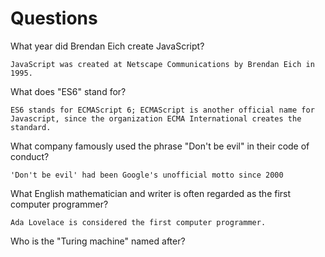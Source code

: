 # Questions

What year did Brendan Eich create JavaScript?

```
JavaScript was created at Netscape Communications by Brendan Eich in 1995. 

```

What does "ES6" stand for?

```
ES6 stands for ECMAScript 6; ECMAScript is another official name for Javascript, since the organization ECMA International creates the standard.

```

What company famously used the phrase "Don't be evil" in their code of conduct?

```
'Don't be evil' had been Google's unofficial motto since 2000

```

What English mathematician and writer is often regarded as the first computer programmer?

```
Ada Lovelace is considered the first computer programmer.

```

Who is the "Turing machine" named after?

```


```
